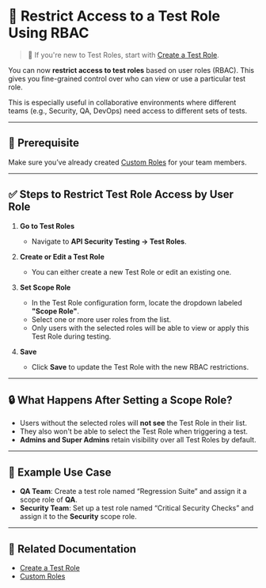 # 🔐 Restrict Access to a Test Role Using RBAC

> 📖 If you're new to Test Roles, start with [Create a Test Role](create-a-test-role.md).

You can now **restrict access to test roles** based on user roles (RBAC). This gives you fine-grained control over who can view or use a particular test role.

This is especially useful in collaborative environments where different teams (e.g., Security, QA, DevOps) need access to different sets of tests.

---

## 📘 Prerequisite

Make sure you’ve already created [Custom Roles](../../account/custom-roles.md) for your team members.

---

## ✅ Steps to Restrict Test Role Access by User Role

1. **Go to Test Roles**
   - Navigate to **API Security Testing → Test Roles**.

2. **Create or Edit a Test Role**
   - You can either create a new Test Role or edit an existing one.

3. **Set Scope Role**
   - In the Test Role configuration form, locate the dropdown labeled **"Scope Role"**.
   - Select one or more user roles from the list.
   - Only users with the selected roles will be able to view or apply this Test Role during testing.

4. **Save**
   - Click **Save** to update the Test Role with the new RBAC restrictions.

---

## 🔒 What Happens After Setting a Scope Role?

- Users without the selected roles will **not see** the Test Role in their list.
- They also won't be able to select the Test Role when triggering a test.
- **Admins and Super Admins** retain visibility over all Test Roles by default.

---

## 🧪 Example Use Case

- **QA Team**: Create a test role named “Regression Suite” and assign it a scope role of **QA**.
- **Security Team**: Set up a test role named “Critical Security Checks” and assign it to the **Security** scope role.

---

## 📎 Related Documentation

- [Create a Test Role](create-a-test-role.md)
- [Custom Roles](../../account/custom-roles.md)
